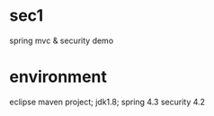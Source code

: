 # sec1
spring mvc &amp; security demo

# environment
eclipse maven project;
jdk1.8;
spring 4.3
security 4.2
